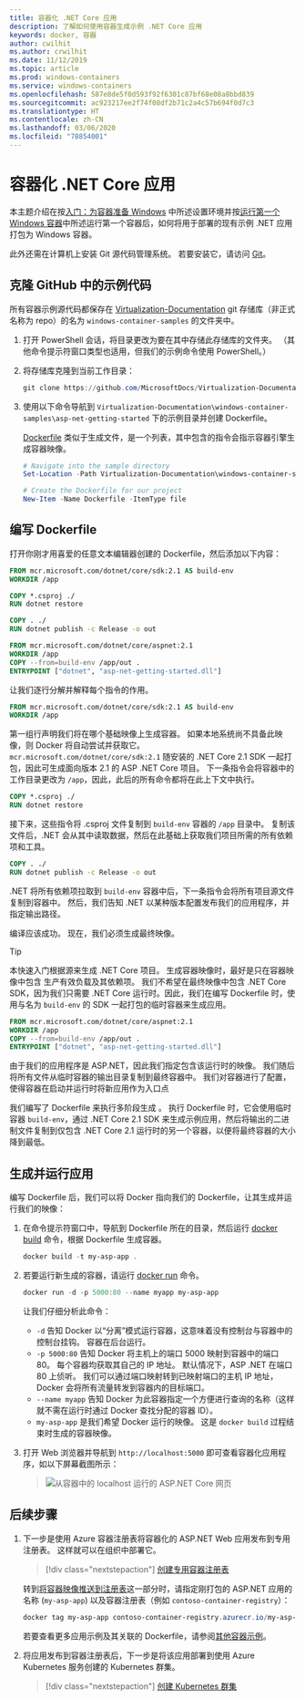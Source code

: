 ```yaml
---
title: 容器化 .NET Core 应用
description: 了解如何使用容器生成示例 .NET Core 应用
keywords: docker, 容器
author: cwilhit
ms.author: crwilhit
ms.date: 11/12/2019
ms.topic: article
ms.prod: windows-containers
ms.service: windows-containers
ms.openlocfilehash: 587e8de5f0d593f92f6301c87bf68e08a8bbd839
ms.sourcegitcommit: ac923217ee2f74f08df2b71c2a4c57b694f0d7c3
ms.translationtype: HT
ms.contentlocale: zh-CN
ms.lasthandoff: 03/06/2020
ms.locfileid: "78854001"
---
```

# <a name="containerize-a-net-core-app"></a>容器化 .NET Core 应用

本主题介绍在按[入门：为容器准备 Windows](set-up-environment.md) 中所述设置环境并按[运行第一个 Windows 容器](run-your-first-container.md)中所述运行第一个容器后，如何将用于部署的现有示例 .NET 应用打包为 Windows 容器。

此外还需在计算机上安装 Git 源代码管理系统。 若要安装它，请访问 [Git](https://git-scm.com/download)。

## <a name="clone-the-sample-code-from-github"></a>克隆 GitHub 中的示例代码

所有容器示例源代码都保存在 [Virtualization-Documentation](https://github.com/MicrosoftDocs/Virtualization-Documentation) git 存储库（非正式名称为 repo）的名为 `windows-container-samples` 的文件夹中。

1. 打开 PowerShell 会话，将目录更改为要在其中存储此存储库的文件夹。 （其他命令提示符窗口类型也适用，但我们的示例命令使用 PowerShell。）
2. 将存储库克隆到当前工作目录：

   ```PowerShell
   git clone https://github.com/MicrosoftDocs/Virtualization-Documentation.git
   ```

3. 使用以下命令导航到 `Virtualization-Documentation\windows-container-samples\asp-net-getting-started` 下的示例目录并创建 Dockerfile。

   [Dockerfile](https://docs.docker.com/engine/reference/builder/) 类似于生成文件，是一个列表，其中包含的指令会指示容器引擎生成容器映像。

   ```Powershell
   # Navigate into the sample directory
   Set-Location -Path Virtualization-Documentation\windows-container-samples\asp-net-getting-started

   # Create the Dockerfile for our project
   New-Item -Name Dockerfile -ItemType file
   ```

## <a name="write-the-dockerfile"></a>编写 Dockerfile

打开你刚才用喜爱的任意文本编辑器创建的 Dockerfile，然后添加以下内容：

```Dockerfile
FROM mcr.microsoft.com/dotnet/core/sdk:2.1 AS build-env
WORKDIR /app

COPY *.csproj ./
RUN dotnet restore

COPY . ./
RUN dotnet publish -c Release -o out

FROM mcr.microsoft.com/dotnet/core/aspnet:2.1
WORKDIR /app
COPY --from=build-env /app/out .
ENTRYPOINT ["dotnet", "asp-net-getting-started.dll"]
```

让我们逐行分解并解释每个指令的作用。

```Dockerfile
FROM mcr.microsoft.com/dotnet/core/sdk:2.1 AS build-env
WORKDIR /app
```

第一组行声明我们将在哪个基础映像上生成容器。 如果本地系统尚不具备此映像，则 Docker 将自动尝试并获取它。 `mcr.microsoft.com/dotnet/core/sdk:2.1` 随安装的 .NET Core 2.1 SDK 一起打包，因此可生成面向版本 2.1 的 ASP .NET Core 项目。 下一条指令会将容器中的工作目录更改为 `/app`，因此，此后的所有命令都将在此上下文中执行。

```Dockerfile
COPY *.csproj ./
RUN dotnet restore
```

接下来，这些指令将 .csproj 文件复制到 `build-env` 容器的 `/app` 目录中。 复制该文件后，.NET 会从其中读取数据，然后在此基础上获取我们项目所需的所有依赖项和工具。

```Dockerfile
COPY . ./
RUN dotnet publish -c Release -o out
```

.NET 将所有依赖项拉取到 `build-env` 容器中后，下一条指令会将所有项目源文件复制到容器中。 然后，我们告知 .NET 以某种版本配置发布我们的应用程序，并指定输出路径。

编译应该成功。 现在，我们必须生成最终映像。 

> [!TIP]
> 本快速入门根据源来生成 .NET Core 项目。 生成容器映像时，最好是只在容器映像中包含  生产有效负载及其依赖项。 我们不希望在最终映像中包含 .NET Core SDK，因为我们只需要 .NET Core 运行时。因此，我们在编写 Dockerfile 时，使用与名为 `build-env` 的 SDK 一起打包的临时容器来生成应用。

```Dockerfile
FROM mcr.microsoft.com/dotnet/core/aspnet:2.1
WORKDIR /app
COPY --from=build-env /app/out .
ENTRYPOINT ["dotnet", "asp-net-getting-started.dll"]
```

由于我们的应用程序是 ASP.NET，因此我们指定包含该运行时的映像。 我们随后将所有文件从临时容器的输出目录复制到最终容器中。 我们对容器进行了配置，使得容器在启动并运行时将新应用作为入口点

我们编写了 Dockerfile 来执行多阶段生成  。 执行 Dockerfile 时，它会使用临时容器 `build-env`，通过 .NET Core 2.1 SDK 来生成示例应用，然后将输出的二进制文件复制到仅包含 .NET Core 2.1 运行时的另一个容器，以便将最终容器的大小降到最低。

## <a name="build-and-run-the-app"></a>生成并运行应用

编写 Dockerfile 后，我们可以将 Docker 指向我们的 Dockerfile，让其生成并运行我们的映像：

1. 在命令提示符窗口中，导航到 Dockerfile 所在的目录，然后运行 [docker build](https://docs.docker.com/engine/reference/commandline/build/) 命令，根据 Dockerfile 生成容器。

   ```Powershell
   docker build -t my-asp-app .
   ```

2. 若要运行新生成的容器，请运行 [docker run](https://docs.docker.com/engine/reference/commandline/run/) 命令。

   ```Powershell
   docker run -d -p 5000:80 --name myapp my-asp-app
   ```

   让我们仔细分析此命令：

   * `-d` 告知 Docker 以“分离”模式运行容器，这意味着没有控制台与容器中的控制台挂钩。 容器在后台运行。 
   * `-p 5000:80` 告知 Docker 将主机上的端口 5000 映射到容器中的端口 80。 每个容器均获取其自己的 IP 地址。 默认情况下，ASP .NET 在端口 80 上侦听。 我们可以通过端口映射转到已映射端口的主机 IP 地址，Docker 会将所有流量转发到容器内的目标端口。
   * `--name myapp` 告知 Docker 为此容器指定一个方便进行查询的名称（这样就不需在运行时通过 Docker 查找分配的容器 ID）。
   * `my-asp-app` 是我们希望 Docker 运行的映像。 这是 `docker build` 过程结束时生成的容器映像。

3. 打开 Web 浏览器并导航到 `http://localhost:5000` 即可查看容器化应用程序，如以下屏幕截图所示：

   >![从容器中的 localhost 运行的 ASP.NET Core 网页](media/SampleAppScreenshot.png)

## <a name="next-steps"></a>后续步骤

1. 下一步是使用 Azure 容器注册表将容器化的 ASP.NET Web 应用发布到专用注册表。 这样就可以在组织中部署它。

   > [!div class="nextstepaction"]
   > [创建专用容器注册表](https://docs.microsoft.com/azure/container-registry/container-registry-get-started-powershell)

   转到[将容器映像推送到注册表](https://docs.microsoft.com/azure/container-registry/container-registry-get-started-powershell#push-image-to-registry)这一部分时，请指定刚打包的 ASP.NET 应用的名称 (`my-asp-app`) 以及容器注册表（例如 `contoso-container-registry`）：

   ```PowerShell
   docker tag my-asp-app contoso-container-registry.azurecr.io/my-asp-app:v1
   ```

   若要查看更多应用示例及其关联的 Dockerfile，请参阅[其他容器示例](../samples.md)。

2. 将应用发布到容器注册表后，下一步是将该应用部署到使用 Azure Kubernetes 服务创建的 Kubernetes 群集。

   > [!div class="nextstepaction"]
   > [创建 Kubernetes 群集](https://docs.microsoft.com/azure/aks/windows-container-cli)
